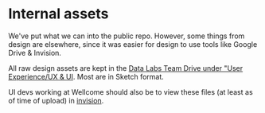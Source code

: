 # Internal assets

We've put what we can into the public repo. However, some things from
design are elsewhere, since it was easier for design to use tools like
Google Drive & Invision.

All raw design assets are kept in the [Data Labs Team Drive under "User
Experience/UX &
UI](https://drive.google.com/drive/u/0/folders/1kN5-MbDUGK1YdSw430T_mDhdQdPzGCms).
Most are in Sketch format.

UI devs working at Wellcome should also be to view these files (at least
as of time of upload) in
[invision](https://projects.invisionapp.com/d/main?origin=v7#/projects/prototypes/17303255).

